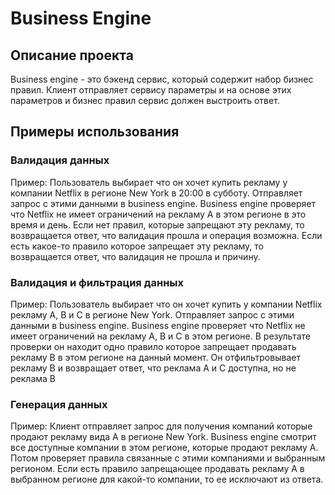 # Business Engine

## Описание проекта
Business engine - это бэкенд сервис, который содержит набор бизнес правил. 
Клиент отправляет сервису параметры и на основе этих параметров и бизнес правил 
сервис должен выстроить ответ.

## Примеры использования

### Валидация данных
Пример:
Пользователь выбирает что он хочет купить рекламу у компании Netflix в регионе New York в 20:00 в субботу.
Отправляет запрос с этими данными в business engine.
Business engine проверяет что Netflix не имеет ограничений на рекламу A в этом регионе в это время и день.
Если нет правил, которые запрещают эту рекламу, то возвращается ответ, что валидация прошла и операция возможна.
Если есть какое-то правило которое запрещает эту рекламу, то возвращается ответ, что валидация не прошла и причину.

### Валидация и фильтрация данных
Пример:
Пользователь выбирает что он хочет купить у компании Netflix рекламу А, В и С в регионе New York.
Отправляет запрос с этими данными в business engine.
Business engine проверяет что Netflix не имеет ограничений на рекламу A, B и C в этом регионе.
В результате проверки он находит одно правило которое запрещает продавать рекламу B в этом регионе на данный момент.
Он отфильтровывает рекламу B и возвращает ответ, что реклама A и C доступна, но не реклама B

### Генерация данных
Пример:
Клиент отправляет запрос для получения компаний которые продают рекламу вида A в регионе New York.
Business engine смотрит все доступные компании в этом регионе, которые продают рекламу A.
Потом проверяет правила связанные с этими компаниями и выбранным регионом.
Если есть правило запрещающее продавать рекламу A в выбранном регионе для какой-то компании,
то ее исключают из ответа.
